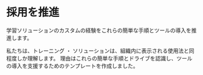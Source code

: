 # <a name="drive-adoption"></a>採用を推進

学習ソリューションのカスタムの経験をこれらの簡単な手順とツールの導入を推進します。 

私たちは、トレーニング ・ ソリューションは、組織内に表示される使用法と同程度しか理解します。 理由はこれらの簡単な手順とドライブを認識し、ツールの導入を支援するためのテンプレートを作成しました。  




